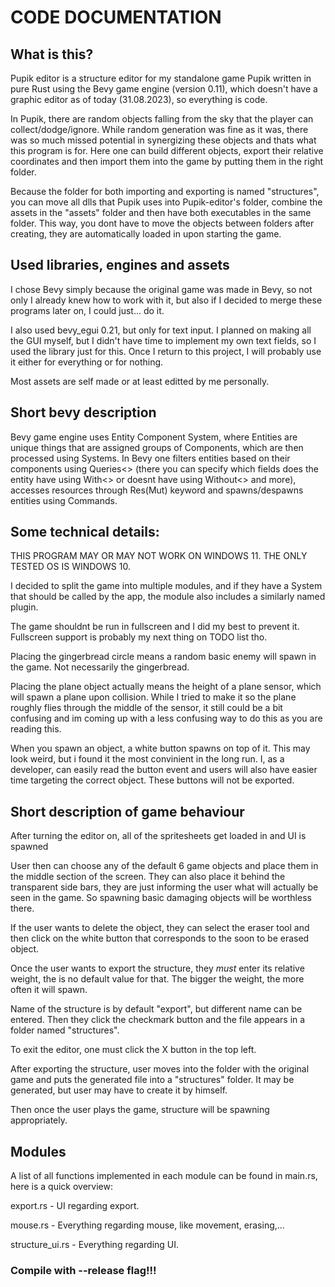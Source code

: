 
# CODE DOCUMENTATION

## What is this?

Pupik editor is a structure editor for my standalone game Pupik written in pure Rust using the Bevy game engine (version 0.11), which doesn't have a graphic editor as of today (31.08.2023), so everything is code.

In Pupik, there are random objects falling from the sky that the player can collect/dodge/ignore. While random generation was fine as it was, there was so much missed potential in synergizing these objects and thats what this program is for. Here one can build different objects, export their relative coordinates and then import them into the game by putting them in the right folder.

Because the folder for both importing and exporting is named "structures", you can move all dlls that Pupik uses into Pupik-editor's folder, combine the assets in the "assets" folder and then have both executables in the same folder. This way, you dont have to move the objects between folders after creating, they are automatically loaded in upon starting the game.


## Used libraries, engines and assets

I chose Bevy simply because the original game was made in Bevy, so not only I already knew how to work with it, but also if I decided to merge these programs later on, I could just... do it.

I also used bevy_egui 0.21, but only for text input. I planned on making all the GUI myself, but I didn't have time to implement my own text fields, so I used the library just for this. Once I return to this project, I will probably use it either for everything or for nothing.

Most assets are self made or at least editted by me personally. 

## Short bevy description

Bevy game engine uses Entity Component System, where Entities are unique things that are assigned groups of Components, which are then processed using Systems. In Bevy one filters entities based on their components using Queries<> (there you can specify which fields does the entity have using With<> or doesnt have using Without<> and more), accesses resources through Res(Mut) keyword and spawns/despawns entities using Commands.

## Some technical details:

THIS PROGRAM MAY OR MAY NOT WORK ON WINDOWS 11. THE ONLY TESTED OS IS WINDOWS 10.

I decided to split the game into multiple modules, and if they have a System that should be called by the app, the module also includes a similarly named plugin.

The game shouldnt be run in fullscreen and I did my best to prevent it. Fullscreen support is probably my next thing on TODO list tho.

Placing the gingerbread circle means a random basic enemy will spawn in the game. Not necessarily the gingerbread.

Placing the plane object actually means the height of a plane sensor, which will spawn a plane upon collision. While I tried to make it so the plane roughly flies through the middle of the sensor, it still could be a bit confusing and im coming up with a less confusing way to do this as you are reading this. 

When you spawn an object, a white button spawns on top of it. This may look weird, but i found it the most convinient in the long run. I, as a developer, can easily read the button event and users will also have easier time targeting the correct object. These buttons will not be exported.

## Short description of game behaviour

After turning the editor on, all of the spritesheets get loaded in and UI is spawned

User then can choose any of the default 6 game objects and place them in the middle section of the screen. They can also place it behind the transparent side bars, they are just informing the user what will actually be seen in the game. So spawning basic damaging objects will be worthless there.

If the user wants to delete the object, they can select the eraser tool and then click on the white button that corresponds to the soon to be erased object.

Once the user wants to export the structure, they *must* enter its relative weight, the is no default value for that. The bigger the weight, the more often it will spawn.

Name of the structure is by default "export", but different name can be entered. Then they click the checkmark button and the file appears in a folder named "structures".

To exit the editor, one must click the X button in the top left.

After exporting the structure, user moves into the folder with the original game and puts the generated file into a "structures" folder. It may be generated, but user may have to create it by himself.

Then once the user plays the game, structure will be spawning appropriately.

## Modules
A list of all functions implemented in each module can be found in main.rs, here is a quick overview:

export.rs - UI regarding export.

mouse.rs - Everything regarding mouse, like movement, erasing,...

structure_ui.rs - Everything regarding UI.

### Compile with --release flag!!!